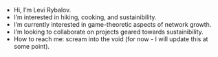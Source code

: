 - Hi, I’m Levi Rybalov.
- I’m interested in hiking, cooking, and sustainibility.
- I’m currently interested in game-theoretic aspects of network growth.
- I’m looking to collaborate on projects geared towards sustainibility.
- How to reach me: scream into the void (for now - I will update this at some point).

<!---
levirybalov/levirybalov is a ✨ special ✨ repository because its `README.md` (this file) appears on your GitHub profile.
You can click the Preview link to take a look at your changes.
--->
